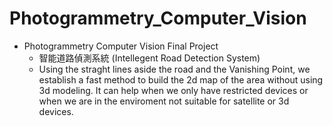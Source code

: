 # Photogrammetry_Computer_Vision

- Photogrammetry Computer Vision Final Project
  - 智能道路偵測系統 (Intellegent Road Detection System)
  - Using the straght lines aside the road and the Vanishing Point, we establish a fast method to build the 2d map of the area without using 3d modeling. It can help when we only have restricted devices or when we are in the enviroment not suitable for satellite or 3d devices.

